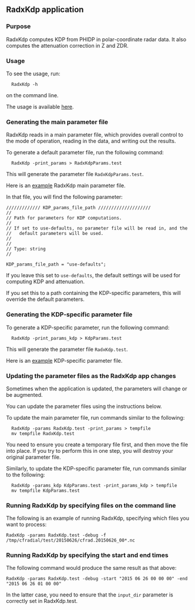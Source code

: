 ## RadxKdp application

### Purpose

RadxKdp computes KDP from PHIDP in polar-coordinate radar data.
It also computes the attenuation correction in Z and ZDR.

### Usage

To see the usage, run:

```
  RadxKdp -h
```

on the command line.

The usage is available [here](./RadxKdpUsage.md).

### Generating the main parameter file

RadxKdp reads in a main parameter file, which provides overall control to the mode of operation, reading in the data, and writing out the results.

To generate a default parameter file, run the following command:

```
  RadxKdp -print_params > RadxKdpParams.test
```

This will generate the parameter file ```RadxKdpParams.test```.

Here is an [example](./RadxKdpParams.md) RadxKdp main parameter file.

In that file, you will find the following parameter:

```
///////////// KDP_params_file_path ////////////////////
//
// Path for parameters for KDP computations.
//
// If set to use-defaults, no parameter file will be read in, and the 
//   default parameters will be used.
//
//
// Type: string
//

KDP_params_file_path = "use-defaults";
```

If you leave this set to ```use-defaults```, the default settings will be used for computing KDP and attenuation.

If you set this to a path containing the KDP-specific parameters, this will override the default parameters.

### Generating the KDP-specific parameter file

To generate a KDP-specific parameter, run the following command:

```
  RadxKdp -print_params_kdp > KdpParams.test
```

This will generate the parameter file ```RadxKdp.test```.

Here is an [example](./KdpParams.md) KDP-specific parameter file.

### Updating the parameter files as the RadxKdp app changes

Sometimes when the application is updated, the parameters will change or be augmented.

You can update the parameter files using the instructions below.

To update the main parameter file, run commands similar to the following:

```
  RadxKdp -params RadxKdp.test -print_params > tempfile
  mv tempfile RadxKdp.test
```

You need to ensure you create a temporary file first, and then move the file into place.
If you try to perform this in one step, you will destroy your original parameter file.

Similarly, to update the KDP-specific parameter file, run commands similar to the following:

```
  RadxKdp -params_kdp KdpParams.test -print_params_kdp > tempfile
  mv tempfile KdpParams.test
```

### Running RadxKdp by specifying files on the command line

The following is an example of running RadxKdp, specifying which files you want to process:

```
RadxKdp -params RadxKdp.test -debug -f /tmp/cfradial/test/20150626/cfrad.20150626_00*.nc
```

### Running RadxKdp by specifying the start and end times

The following command would produce the same result as that above:

```
RadxKdp -params RadxKdp.test -debug -start "2015 06 26 00 00 00" -end "2015 06 26 01 00 00"
```

In the latter case, you need to ensure that the ```input_dir``` parameter is correctly set in RadxKdp.test.





